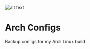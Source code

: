 ![alt text](https://felixm.pw/assets/pictures/linuxSS.png)
# Arch Configs
Backup configs for my Arch Linux build
